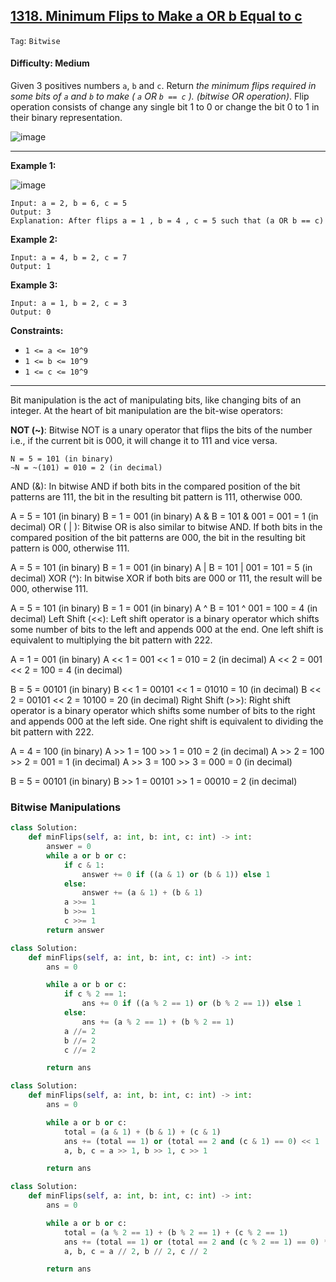## [1318. Minimum Flips to Make a OR b Equal to c](https://leetcode.com/problems/minimum-flips-to-make-a-or-b-equal-to-c/)

```Tag```: ```Bitwise```

#### Difficulty: Medium

Given 3 positives numbers ```a```, ```b``` and ```c```. Return _the minimum flips required in some bits of ```a``` and ```b``` to make ( ```a``` OR ```b == c``` ). (bitwise OR operation)_.
Flip operation consists of change any single bit 1 to 0 or change the bit 0 to 1 in their binary representation.

![image](https://github.com/quananhle/Python/assets/35042430/c1857a6e-2eee-4a52-8d6d-e9400c9a1658)

---

__Example 1:__

![image](https://assets.leetcode.com/uploads/2020/01/06/sample_3_1676.png)
```
Input: a = 2, b = 6, c = 5
Output: 3
Explanation: After flips a = 1 , b = 4 , c = 5 such that (a OR b == c)
```

__Example 2:__
```
Input: a = 4, b = 2, c = 7
Output: 1
```

__Example 3:__
```
Input: a = 1, b = 2, c = 3
Output: 0
```

__Constraints:__

- ```1 <= a <= 10^9```
- ```1 <= b <= 10^9```
- ```1 <= c <= 10^9```

---

Bit manipulation is the act of manipulating bits, like changing bits of an integer.
At the heart of bit manipulation are the bit-wise operators:

__NOT (~)__: Bitwise NOT is a unary operator that flips the bits of the number i.e., if the current bit is 000, it will change it to 111 and vice versa.

```
N = 5 = 101 (in binary)
~N = ~(101) = 010 = 2 (in decimal)
```

AND (&): In bitwise AND if both bits in the compared position of the bit patterns are 111, the bit in the resulting bit pattern is 111, otherwise 000.

A = 5 = 101 (in binary) 
B = 1 = 001 (in binary) 
A & B = 101 & 001 = 001 = 1 (in decimal)
OR ( | ): Bitwise OR is also similar to bitwise AND. If both bits in the compared position of the bit patterns are 000, the bit in the resulting bit pattern is 000, otherwise 111.

A = 5 = 101 (in binary) 
B = 1 = 001 (in binary) 
A | B = 101 | 001 = 101 = 5 (in decimal)
XOR (^): In bitwise XOR if both bits are 000 or 111, the result will be 000, otherwise 111.

A = 5 = 101 (in binary) 
B = 1 = 001 (in binary) 
A ^ B = 101 ^ 001 = 100 = 4 (in decimal)
Left Shift (<<): Left shift operator is a binary operator which shifts some number of bits to the left and appends 000 at the end. One left shift is equivalent to multiplying the bit pattern with 222.

A = 1 = 001 (in binary) 
A << 1 = 001 << 1 = 010 = 2 (in decimal)
A << 2 = 001 << 2 = 100 = 4 (in decimal)

B = 5 = 00101 (in binary)
B << 1 = 00101 << 1 = 01010 = 10 (in decimal)
B << 2 = 00101 << 2 = 10100 = 20 (in decimal)
Right Shift (>>): Right shift operator is a binary operator which shifts some number of bits to the right and appends 000 at the left side. One right shift is equivalent to dividing the bit pattern with 222.

A = 4 = 100 (in binary) 
A >> 1 = 100 >> 1 = 010 = 2 (in decimal)
A >> 2 = 100 >> 2 = 001 = 1 (in decimal)
A >> 3 = 100 >> 3 = 000 = 0 (in decimal)

B = 5 = 00101 (in binary)
B >> 1 = 00101 >> 1 = 00010 = 2 (in decimal)

### Bitwise Manipulations

```Python
class Solution:
    def minFlips(self, a: int, b: int, c: int) -> int:
        answer = 0
        while a or b or c:
            if c & 1:
                answer += 0 if ((a & 1) or (b & 1)) else 1
            else:
                answer += (a & 1) + (b & 1)
            a >>= 1
            b >>= 1
            c >>= 1
        return answer
```

```Python
class Solution:
    def minFlips(self, a: int, b: int, c: int) -> int:
        ans = 0

        while a or b or c:
            if c % 2 == 1:
                ans += 0 if ((a % 2 == 1) or (b % 2 == 1)) else 1
            else:
                ans += (a % 2 == 1) + (b % 2 == 1)
            a //= 2
            b //= 2
            c //= 2

        return ans
```

```Python
class Solution:
    def minFlips(self, a: int, b: int, c: int) -> int:
        ans = 0

        while a or b or c:
            total = (a & 1) + (b & 1) + (c & 1)
            ans += (total == 1) or (total == 2 and (c & 1) == 0) << 1
            a, b, c = a >> 1, b >> 1, c >> 1

        return ans
```

```Python
class Solution:
    def minFlips(self, a: int, b: int, c: int) -> int:
        ans = 0

        while a or b or c:
            total = (a % 2 == 1) + (b % 2 == 1) + (c % 2 == 1)
            ans += (total == 1) or (total == 2 and (c % 2 == 1) == 0) * 2
            a, b, c = a // 2, b // 2, c // 2

        return ans
```
